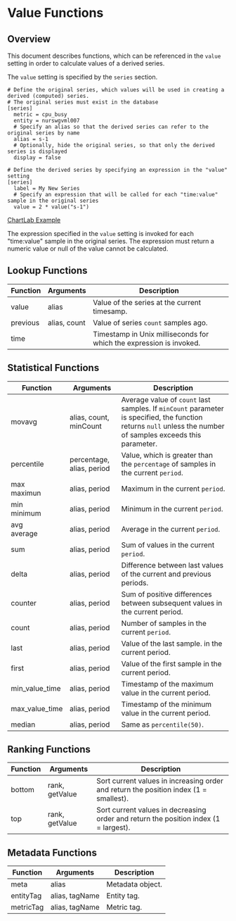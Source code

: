 # Value Functions

## Overview

This document describes functions, which can be referenced in the `value` setting in order to calculate values of a derived series.

The `value` setting is specified by the `series` section.

```ls
# Define the original series, which values will be used in creating a derived (computed) series.
# The original series must exist in the database
[series]
  metric = cpu_busy
  entity = nurswgvml007
  # Specify an alias so that the derived series can refer to the original series by name
  alias = s-1
  # Optionally, hide the original series, so that only the derived series is displayed
  display = false

# Define the derived series by specifying an expression in the "value" setting
[series]
  label = My New Series
  # Specify an expression that will be called for each "time:value" sample in the original series
  value = 2 * value("s-1")
```

[ChartLab Example](https://apps.axibase.com/chartlab/ae6323aa)

The expression specified in the `value` setting is invoked for each "time:value" sample in the original series. The expression must return a numeric value or null of the value cannot be calculated.

## Lookup Functions

| Function | Arguments | Description |
|----------|-----------|-------------|
| value | alias | Value of the series at the current timesamp. |
| previous | alias, count | Value of series `count` samples ago. |
| time |  | Timestamp in Unix milliseconds for which the expression is invoked. |

## Statistical Functions

| Function | Arguments | Description |
|----------|-----------|-------------|
| movavg | alias, count, minCount | Average value of `count` last samples. If `minCount` parameter is specified, the function returns `null` unless the number of samples exceeds this parameter. |
| percentile | percentage, alias, period |  Value, which is greater than the `percentage` of samples in the current `period`.  |
| max<br>maximun | alias, period | Maximum in the current `period`. |
| min<br>minimum | alias, period | Minimum in the current `period`. |
| avg<br>average | alias, period | Average in the current `period`. |
| sum | alias, period | Sum of values in the current `period`. |
| delta | alias, period | Difference between last values of the current and previous periods. |
| counter | alias, period  | Sum of positive differences between subsequent values in the current period. |
| count | alias, period | Number of samples in the current `period`. |
| last | alias, period | Value of the last sample. in the current period. |
| first | alias, period | Value of the first sample in the current period. |
| min_value_time | alias, period | Timestamp of the maximum value in the current period. |
| max_value_time | alias, period | Timestamp of the minimum value in the current period. |
| median | alias, period | Same as `percentile(50)`. |

## Ranking Functions

| Function | Arguments | Description |
|----------|-----------|-------------|
| bottom | rank, getValue | Sort current values in increasing order and return the position index (1 = smallest). |
| top | rank, getValue | Sort current values in decreasing order and return the position index (1 = largest). |

## Metadata Functions

| Function | Arguments | Description |
|----------|-----------|-------------|
| meta | alias | Metadata object. |
| entityTag | alias, tagName | Entity tag. |
| metricTag | alias, tagName | Metric tag. |

